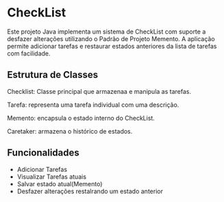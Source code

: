# CheckList

Este projeto Java implementa um sistema de CheckList com suporte a desfazer alterações utilizando o Padrão de Projeto Memento. A aplicação permite adicionar tarefas e restaurar estados anteriores da lista de tarefas com facilidade.

## Estrutura de Classes

Checklist: Classe principal que armazenaa e manipula as tarefas.

Tarefa: representa uma tarefa individual com uma descrição.

Memento: encapsula o estado interno do CheckList.

Caretaker: armazena o histórico de estados.

## Funcionalidades
- Adicionar Tarefas
- Visualizar Tarefas atuais
- Salvar estado atual(Memento)
- Desfazer alterações restalrando um estado anterior
